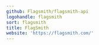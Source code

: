 ```yaml
---
github: Flagsmith/flagsmith-api
logohandle: flagsmith
sort: flagsmith
title: FlagSmith
website: 'https://flagsmith.com/'
---
```

